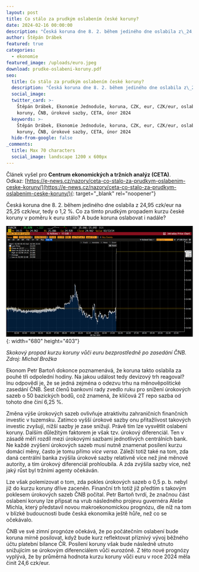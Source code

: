 ```yaml
---
layout: post
title: Co stálo za prudkým oslabením české koruny?
date: 2024-02-16 00:00:00
description: "Česká koruna dne 8. 2. během jediného dne oslabila z\_24,95 czk/eur na 25,25 czk/eur, tedy o 1,2 %. Co za tímto prudkým propadem kurzu české koruny v\_poměru k\_euru stálo? A bude koruna oslabovat i nadále?"
author: Štěpán Drábek
featured: true
categories:
  - ekonomie
featured_image: /uploads/euro.jpeg
download: prudke-oslabeni-koruny.pdf
seo:
  title: Co stálo za prudkým oslabením české koruny?
  description: "Česká koruna dne 8. 2. během jediného dne oslabila z\_24,95 czk/eur na 25,25 czk/eur, tedy o 1,2 %. Co za tímto prudkým propadem kurzu české koruny v\_poměru k\_euru stálo? A bude koruna oslabovat i nadále?"
  social_image:
  twitter_card: >-
    Štěpán Drábek, Ekonomie Jednoduše, koruna, CZK, eur, CZK/eur, oslabení
    koruny, ČNB, úrokové sazby, CETA, únor 2024
  keywords: >-
    Štěpán Drábek, Ekonomie Jednoduše, koruna, CZK, eur, CZK/eur, oslabení
    koruny, ČNB, úrokové sazby, CETA, únor 2024
  hide-from-google: false
_comments:
  title: Max 70 characters
  social_image: landscape 1200 x 600px
---
```

Článek vyšel pro&nbsp;**Centrum ekonomických a tržních analýz (CETA)**. Odkaz:&nbsp;[https://e-news.cz/nazory/ceta-co-stalo-za-prudkym-oslabenim-ceske-koruny/](https://e-news.cz/nazory/ceta-co-stalo-za-prudkym-oslabenim-ceske-koruny/){: target="_blank" rel="noopener"}



Česká koruna dne 8. 2. během jediného dne oslabila z 24,95 czk/eur na 25,25 czk/eur, tedy o 1,2 %. Co za tímto prudkým propadem kurzu české koruny v poměru k euru stálo? A bude koruna oslabovat i nadále?



![](/uploads/eur-czk.png){: width="680" height="403"}



*Skokový propad kurzu koruny vůči euru bezprostředně po zasedání ČNB. Zdroj: Michal Brožka*



Ekonom Petr Bartoň dokonce poznamenává, že koruna takto oslabila za pouhé tři odpolední hodiny. Na jakou událost tedy devizový trh reagoval? Inu odpovědí je, že se jedná zejména o odezvu trhu na měnověpolitické zasedání ČNB. Šest členů bankovní rady zvedlo ruku pro snížení úrokových sazeb o 50 bazických bodů, což znamená, že klíčová 2T repo sazba od tohoto dne činí 6,25 %.



Změna výše úrokových sazeb ovlivňuje atraktivitu zahraničních finančních investic v tuzemsku. Zatímco vyšší úrokové sazby onu přitažlivost takových investic zvyšují, nižší sazby je zase snižují. Právě tím lze vysvětlit oslabení koruny. Dalším důležitým faktorem je však tzv. úrokový diferenciál. Ten v zásadě měří rozdíl mezi úrokovými sazbami jednotlivých centrálních bank. Ne každé zvýšení úrokových sazeb musí nutně znamenat posílení kurzu domácí měny, často je tomu přímo *vice versa*. Záleží totiž také na tom, zda daná centrální banka zvýšila úrokové sazby relativně více než jiné měnové autority, a tím úrokový diferenciál prohloubila. A zda zvýšila sazby více, než jaký růst byl tržními agenty očekáván.



Lze však polemizovat o tom, zda pokles úrokových sazeb o 0,5 p. b. nebyl již do kurzu koruny dříve zaceněn. Finanční trh totiž již předtím s takovým poklesem úrokových sazeb ČNB počítal. Petr Bartoň tvrdí, že značnou část oslabení koruny lze připsat na vrub následného projevu guvernéra Aleše Michla, který představil novou makroekonomickou prognózu, dle níž na tom v blízké budoucnosti bude česká ekonomika ještě hůře, než co se očekávalo.



ČNB ve své zimní prognóze očekává, že po počátečním oslabení bude koruna mírně posilovat, když bude kurz reflektovat příznivý vývoj běžného účtu platební bilance ČR. Posílení koruny však bude následně utnuto snižujícím se úrokovým diferenciálem vůči eurozóně. Z této nové prognózy vyplývá, že by průměrná hodnota kurzu koruny vůči euru v roce 2024 měla činit 24,6 czk/eur.